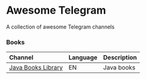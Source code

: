 # Awesome Telegram
A collection of awesome Telegram channels

### Books

|Channel|Language|Description
|:------|:-------|:----------
|[Java Books Library](https://t.me/java_books_library)|EN|Java books